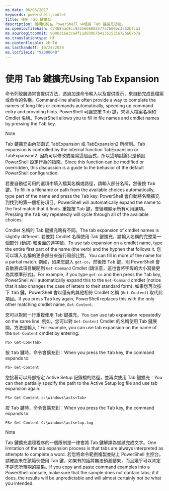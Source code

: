 ```yaml
---
ms.date: 06/05/2017
keywords: powershell,cmdlet
title: 使用 Tab 鍵擴充
description: 說明如何在 PowerShell 中使用 Tab 鍵擴充功能。
ms.openlocfilehash: d3408aac8cc9325666082577a7b00bc3362bfca3
ms.sourcegitcommit: 9080316e3ca4f11d83067b41351531672b667b7a
ms.translationtype: HT
ms.contentlocale: zh-TW
ms.lasthandoff: 10/24/2020
ms.locfileid: "92500040"
---
```

# <a name="using-tab-expansion"></a><span data-ttu-id="c4fec-104">使用 Tab 鍵擴充</span><span class="sxs-lookup"><span data-stu-id="c4fec-104">Using Tab Expansion</span></span>

<span data-ttu-id="c4fec-105">命令列殼層通常會提供方法，透過加速命令輸入以及提供提示，來自動完成長檔案或命令的名稱。</span><span class="sxs-lookup"><span data-stu-id="c4fec-105">Command-line shells often provide a way to complete the names of long files or commands automatically, speeding up command entry and providing hints.</span></span> <span data-ttu-id="c4fec-106">PowerShell 可讓您按 <kbd>Tab</kbd> 鍵，來填入檔案名稱和 Cmdlet 名稱。</span><span class="sxs-lookup"><span data-stu-id="c4fec-106">PowerShell allows you to fill in file names and cmdlet names by pressing the <kbd>Tab</kbd> key.</span></span>

> [!NOTE]
> <span data-ttu-id="c4fec-107">Tab 鍵擴充由內部函式 TabExpansion 或 TabExpansion2 所控制。</span><span class="sxs-lookup"><span data-stu-id="c4fec-107">Tab expansion is controlled by the internal function TabExpansion or TabExpansion2.</span></span> <span data-ttu-id="c4fec-108">因為可以修改或覆寫這個函式，所以這項討論只是預設 PowerShell 設定行為的指南。</span><span class="sxs-lookup"><span data-stu-id="c4fec-108">Since this function can be modified or overridden, this discussion is a guide to the behavior of the default PowerShell configuration.</span></span>

<span data-ttu-id="c4fec-109">若要自動從可用的選項中填入檔案名稱或路徑，請輸入部分名稱，然後按 <kbd>Tab</kbd> 鍵。</span><span class="sxs-lookup"><span data-stu-id="c4fec-109">To fill in a filename or path from the available choices automatically, type part of the name and press the <kbd>Tab</kbd> key.</span></span> <span data-ttu-id="c4fec-110">PowerShell 會自動將名稱擴充到找到的第一個相符項目。</span><span class="sxs-lookup"><span data-stu-id="c4fec-110">PowerShell will automatically expand the name to the first match that it finds.</span></span> <span data-ttu-id="c4fec-111">重複按 <kbd>Tab</kbd> 鍵，會循環顯示所有可用選項。</span><span class="sxs-lookup"><span data-stu-id="c4fec-111">Pressing the <kbd>Tab</kbd> key repeatedly will cycle through all of the available choices.</span></span>

<span data-ttu-id="c4fec-112">Cmdlet 名稱的 Tab 鍵擴充略有不同。</span><span class="sxs-lookup"><span data-stu-id="c4fec-112">The tab expansion of cmdlet names is slightly different.</span></span> <span data-ttu-id="c4fec-113">若要對 Cmdlet 名稱使用 Tab 鍵擴充，請輸入名稱的完整第一個部分 (動詞) 和後面的連字號。</span><span class="sxs-lookup"><span data-stu-id="c4fec-113">To use tab expansion on a cmdlet name, type the entire first part of the name (the verb) and the hyphen that follows it.</span></span> <span data-ttu-id="c4fec-114">您可以填入名稱的更多部分來進行局部比對。</span><span class="sxs-lookup"><span data-stu-id="c4fec-114">You can fill in more of the name for a partial match.</span></span> <span data-ttu-id="c4fec-115">例如，如果您鍵入 `get-co`，然後按 <kbd>Tab</kbd> 鍵，則 PowerShell 會自動將此項目展開到 `Get-Command` Cmdlet (請注意，這也會將字母的大小寫變更為其標準形式)。</span><span class="sxs-lookup"><span data-stu-id="c4fec-115">For example, if you type `get-co` and then press the <kbd>Tab</kbd> key, PowerShell will automatically expand this to the `Get-Command` cmdlet (notice that it also changes the case of letters to their standard form).</span></span> <span data-ttu-id="c4fec-116">如果您再次按下 <kbd>Tab</kbd> 鍵，PowerShell 會以僅有的其他相符 Cmdlet 名稱 (`Get-Content`) 取代此項目。</span><span class="sxs-lookup"><span data-stu-id="c4fec-116">If you press <kbd>Tab</kbd> key again, PowerShell replaces this with the only other matching cmdlet name, `Get-Content`.</span></span>

<span data-ttu-id="c4fec-117">您可以對同一行重複使用 Tab 鍵擴充。</span><span class="sxs-lookup"><span data-stu-id="c4fec-117">You can use tab expansion repeatedly on the same line.</span></span> <span data-ttu-id="c4fec-118">例如，您可以對 `Get-Content` Cmdlet 的名稱使用 Tab 鍵展開，方法是輸入：</span><span class="sxs-lookup"><span data-stu-id="c4fec-118">For example, you can use tab expansion on the name of the `Get-Content` cmdlet by entering:</span></span>

```
PS> Get-Con<Tab>
```

<span data-ttu-id="c4fec-119">按 <kbd>Tab</kbd> 鍵時，命令會擴充到︰</span><span class="sxs-lookup"><span data-stu-id="c4fec-119">When you press the <kbd>Tab</kbd> key, the command expands to:</span></span>

```
PS> Get-Content
```

<span data-ttu-id="c4fec-120">您接著可以局部指定 Active Setup 記錄檔的路徑，並再次使用 Tab 鍵擴充︰</span><span class="sxs-lookup"><span data-stu-id="c4fec-120">You can then partially specify the path to the Active Setup log file and use tab expansion again:</span></span>

```
PS> Get-Content c:\windows\acts<Tab>
```

<span data-ttu-id="c4fec-121">按 <kbd>Tab</kbd> 鍵時，命令會擴充到︰</span><span class="sxs-lookup"><span data-stu-id="c4fec-121">When you press the <kbd>Tab</kbd> key, the command expands to:</span></span>

```
PS> Get-Content C:\windows\actsetup.log
```

> [!NOTE]
> <span data-ttu-id="c4fec-122">Tab 鍵擴充處理程序的一個限制是一律會將 Tab 鍵解譯為嘗試完成文字。</span><span class="sxs-lookup"><span data-stu-id="c4fec-122">One limitation of the tab expansion process is that tabs are always interpreted as attempts to complete a word.</span></span> <span data-ttu-id="c4fec-123">若您將命令範例複製並貼上 PowerShell 主控台，請確認未在該範例使用 Tab 鍵，如果有的話將無法預測結果，而且幾乎可以肯定不是您所預期的結果。</span><span class="sxs-lookup"><span data-stu-id="c4fec-123">If you copy and paste command examples into a PowerShell console, make sure that the sample does not contain tabs; if it does, the results will be unpredictable and will almost certainly not be what you intended.</span></span>
